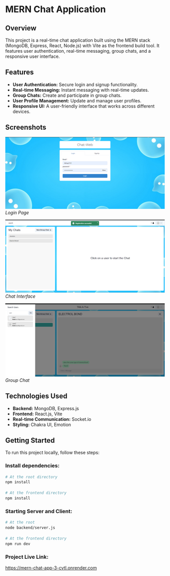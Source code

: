 # MERN Chat Application

## Overview
This project is a real-time chat application built using the MERN stack (MongoDB, Express, React, Node.js) with Vite as the frontend build tool. It features user authentication, real-time messaging, group chats, and a responsive user interface.

## Features
- **User Authentication:** Secure login and signup functionality.
- **Real-time Messaging:** Instant messaging with real-time updates.
- **Group Chats:** Create and participate in group chats.
- **User Profile Management:** Update and manage user profiles.
- **Responsive UI:** A user-friendly interface that works across different devices.

## Screenshots
![Login Page](screenshots/Screenshot%20(374).png)
*Login Page*

![Chat Interface](screenshots/Screenshot%20(375).png)
*Chat Interface*

![Group Chat](screenshots/Screenshot%20(377).png)
*Group Chat*

## Technologies Used
- **Backend:** MongoDB, Express.js
- **Frontend:** React.js, Vite
- **Real-time Communication:** Socket.io
- **Styling:** Chakra UI, Emotion

## Getting Started
To run this project locally, follow these steps:

### Install dependencies:
```bash
# At the root directory
npm install

# At the frontend directory
npm install
```
### Starting Server and Client:
```bash
# At the root
node backend/server.js

# At the frontend directory
npm run dev
```

### Project Live Link:
https://mern-chat-app-3-cvtl.onrender.com






